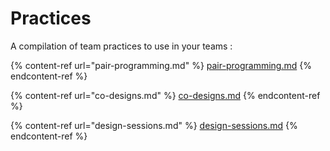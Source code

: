 # Practices

A compilation of team practices to use in your teams :

{% content-ref url="pair-programming.md" %}
[pair-programming.md](pair-programming.md)
{% endcontent-ref %}

{% content-ref url="co-designs.md" %}
[co-designs.md](co-designs.md)
{% endcontent-ref %}

{% content-ref url="design-sessions.md" %}
[design-sessions.md](design-sessions.md)
{% endcontent-ref %}

